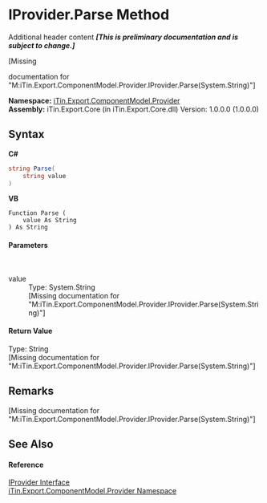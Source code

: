 # IProvider.Parse Method 
Additional header content _**\[This is preliminary documentation and is subject to change.\]**_

\[Missing <summary> documentation for "M:iTin.Export.ComponentModel.Provider.IProvider.Parse(System.String)"\]

**Namespace:**&nbsp;<a href="723a96b5-5779-2554-cf17-05149bfcb802">iTin.Export.ComponentModel.Provider</a><br />**Assembly:**&nbsp;iTin.Export.Core (in iTin.Export.Core.dll) Version: 1.0.0.0 (1.0.0.0)

## Syntax

**C#**<br />
``` C#
string Parse(
	string value
)
```

**VB**<br />
``` VB
Function Parse ( 
	value As String
) As String
```


#### Parameters
&nbsp;<dl><dt>value</dt><dd>Type: System.String<br />\[Missing <param name="value"/> documentation for "M:iTin.Export.ComponentModel.Provider.IProvider.Parse(System.String)"\]</dd></dl>

#### Return Value
Type: String<br />\[Missing <returns> documentation for "M:iTin.Export.ComponentModel.Provider.IProvider.Parse(System.String)"\]

## Remarks
\[Missing <remarks> documentation for "M:iTin.Export.ComponentModel.Provider.IProvider.Parse(System.String)"\]

## See Also


#### Reference
<a href="04a444f9-1d39-11f4-78b0-bb6b5450764a">IProvider Interface</a><br /><a href="723a96b5-5779-2554-cf17-05149bfcb802">iTin.Export.ComponentModel.Provider Namespace</a><br />